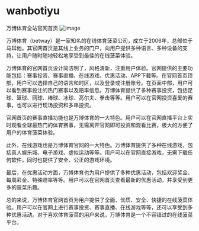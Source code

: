 # wanbotiyu
万博体育全站官网首页
![image](https://user-images.githubusercontent.com/132263395/236110197-16af501d-4081-4db4-a7f4-a00a16a0357c.png)

万博体育（betway）是一家知名的在线体育菠菜公司，成立于2006年，总部位于马耳他。其官网首页是其线上业务的门户，向用户提供多种语言、多种设备的支持，让用户随时随地轻松地享受到最佳的在线菠菜体验。

万博体育的官网首页设计简洁明了，风格清新，注重用户体验。官网提供的主要功能包括：赛事投资、赛事直播、在线游戏、优惠活动、APP下载等。在官网首页顶部，用户可以选择自己的语言和时区，以及登录或注册账号。在页面中部，用户可以看到赛事投注的热门赛事以及赔率信息。万博体育提供了多种赛事投资，包括足球、篮球、网球、棒球、冰球、高尔夫、拳击等等。用户可以在官网投资喜爱的赛事，也可以进行现场投资和多串投资。

官网首页的赛事直播功能也是万博体育的一大特色。用户可以在官网直播平台上实时观看全球最热门的体育赛事，无需离开官网即可投资和观看比赛，极大的方便了用户的体育菠菜体验。

此外，在线游戏也是万博体育官网的一大特色。万博体育提供了多种在线游戏，包括真人娱乐城、电子游戏、虚拟运动等等。用户可以在官网直接游戏，无需下载任何软件，同时也提供了安全、公正的游戏环境。

最后，在优惠活动方面，万博体育也为用户提供了多种优惠活动，包括欢迎奖金、每周彩金、特殊赔率等等。用户可以在官网首页查看最新的优惠活动，并享受到更多的菠菜乐趣。

总的来说，万博体育官网首页为用户提供了全面、优质、安全、快捷的在线菠菜体验。用户可以在官网上进行赛事投资、赛事直播、在线游戏等等，还可以享受到多种优惠活动。对于喜欢体育菠菜的用户来说，万博体育是一个不容错过的在线菠菜平台。
